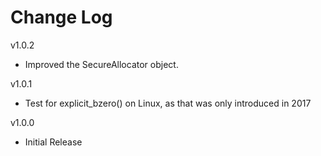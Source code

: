 # Change Log

v1.0.2

- Improved the SecureAllocator object.

v1.0.1

- Test for explicit_bzero() on Linux, as that was only introduced in 2017

v1.0.0

- Initial Release
